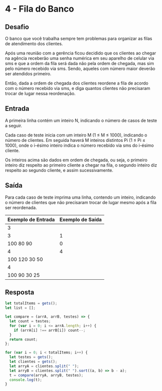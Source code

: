 # 4 - Fila do Banco

## Desafio

O banco que você trabalha sempre tem problemas para organizar as filas de atendimento dos clientes.

Após uma reunião com a gerência ficou decidido que os clientes ao chegar na agência receberão uma senha numérica em seu aparelho de celular via sms e que a ordem da fila será dada não pela ordem de chegada, mas sim pelo número recebido via sms. Sendo, aqueles com número maior deverão ser atendidos primeiro.

Então, dada a ordem de chegada dos clientes reordene a fila de acordo com o número recebido via sms, e diga quantos clientes não precisaram trocar de lugar nessa reordenação.

## Entrada

A primeira linha contém um inteiro N, indicando o número de casos de teste a seguir.

Cada caso de teste inicia com um inteiro M (1 ≤ M ≤ 1000), indicando o número de clientes. Em seguida haverá M inteiros distintos Pi (1 ≤ Pi ≤ 1000), onde o i-ésimo inteiro indica o número recebido via sms do i-ésimo cliente.

Os inteiros acima são dados em ordem de chegada, ou seja, o primeiro inteiro diz respeito ao primeiro cliente a chegar na fila, o segundo inteiro diz respeito ao segundo cliente, e assim sucessivamente.

## Saída

Para cada caso de teste imprima uma linha, contendo um inteiro, indicando o número de clientes que não precisaram trocar de lugar mesmo após a fila ser reordenada.

| Exemplo de Entrada | Exemplo de Saída |
| ------------------ | ---------------- |
| 3                  |                  |
| 3                  | 1                |
| 100 80 90          | 0                |
| 4                  | 4                |
| 100 120 30 50      |
| 4                  |
| 100 90 30 25       |

## Resposta

```javascript
let totalItems = gets();
let list = [];

let compare = (arrA, arrB, testes) => {
  let count = testes;
  for (var i = 0; i <= arrA.length; i++) {
    if (arrA[i] !== arrB[i]) count--;
  }
  return count;
};

for (var i = 0; i < totalItems; i++) {
  let testes = gets();
  let clientes = gets();
  let arryA = clientes.split(" ");
  let arryB = clientes.split(" ").sort((a, b) => b - a);
  t = compare(arryA, arryB, testes);
  console.log(t);
}
```
